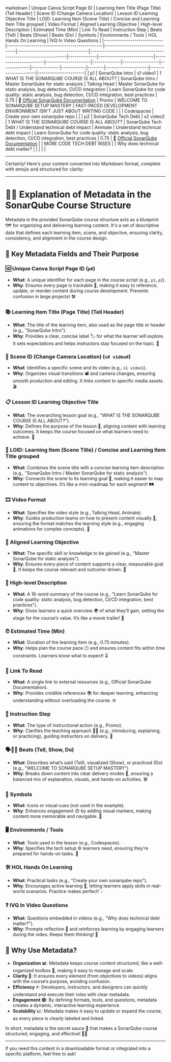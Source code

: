 markdown
| Unique Canva Script Page ID | Learning Item Title (Page Title) (Tell Header) | Scene ID (Change Camera Location) | Lesson ID Learning Objective Title | LOID: Learning Item (Scene Title) / Concise and Learning Item Title grouped | Video Format | Aligned Learning Objective | High-level Description | Estimated Time (Min) | Link To Read | Instruction Step | Beats (Tell) | Beats (Show) | Beats (Do) | Symbols | Environments / Tools | HOL Hands On Learning | IVQ In Video Questions |
|-----------------------------|-----------------------------------------------|----------------------------------|-----------------------------------|------------------------------------------------------------------|--------------|---------------------------|------------------------|----------------------|--------------|------------------|--------------|--------------|------------|--------|---------------------|----------------------|-----------------------|
| p1                          | SonarQube Intro                               | s1 video1                        | 1 WHAT IS THE SONARQUBE COURSE IS ALL ABOUT? | SonarQube Intro / Master SonarQube for static analysis | Talking Head | Master SonarQube for static analysis, bug detection, CI/CD integration | Learn SonarQube for code quality: static analysis, bug detection, CI/CD integration, best practices | 0.75                 | 🔗 [Official SonarQube Documentation](https://docs.sonarqube.org/) | Promo            | WELCOME TO SONARQUBE SETUP MASTERY | FAST-PACED DEVELOPMENT ENVIRONMENT ISN'T JUST ABOUT WRITING CODE |            |        | Codespaces          | Create your own sonarqube repo |                       |
| p2                          | SonarQube Tech Debt                           | s2 video2                        | 1 WHAT IS THE SONARQUBE COURSE IS ALL ABOUT? | SonarQube Tech Debt / Understand technical debt impact | Animate      | Understand technical debt impact | Learn SonarQube for code quality: static analysis, bug detection, CI/CD integration, best practices | 0.75                 | 🔗 [Official SonarQube Documentation](https://docs.sonarqube.org/) |                  | MORE CODE TECH DEBT RISES |              | Why does technical debt matter? |        |                     |                      |                       |

---


Certainly! Here's your content converted into Markdown format, complete with emojis and structured for clarity:

---

# 📝✨ Explanation of Metadata in the SonarQube Course Structure

Metadata in the provided SonarQube course structure acts as a blueprint 🗺️ for organizing and delivering learning content. It's a set of descriptive data that defines each learning item, scene, and objective, ensuring clarity, consistency, and alignment in the course design.

## 🔑 Key Metadata Fields and Their Purpose

### 🆔 Unique Canva Script Page ID (`p#`)

* **What**: A unique identifier for each page in the course script (e.g., `p1`, `p2`).
* **Why**: Ensures every page is trackable 📍, making it easy to reference, update, or reorder content during course development. Prevents confusion in large projects! 🛠️

### 📚 Learning Item Title (Page Title) (Tell Header)

* **What**: The title of the learning item, also used as the page title or header (e.g., "SonarQube Intro").
* **Why**: Provides a clear, concise label 🏷️ for what the learner will explore. It sets expectations and helps instructors stay focused on the topic. 🎯

### 🎥 Scene ID (Change Camera Location) (`s# video#`)

* **What**: Identifies a specific scene and its video (e.g., `s1 video1`).
* **Why**: Organizes visual transitions 📽️ and camera changes, ensuring smooth production and editing. It links content to specific media assets. 🎬

### 📋 Lesson ID Learning Objective Title

* **What**: The overarching lesson goal (e.g., "WHAT IS THE SONARQUBE COURSE IS ALL ABOUT?").
* **Why**: Defines the purpose of the lesson 🌟, aligning content with learning outcomes. It keeps the course focused on what learners need to achieve. 🥗

### 🔗 LOID: Learning Item (Scene Title) / Concise and Learning Item Title grouped

* **What**: Combines the scene title with a concise learning item description (e.g., "SonarQube Intro / Master SonarQube for static analysis").
* **Why**: Connects the scene to its learning goal 🔄, making it easier to map content to objectives. It’s like a mini-roadmap for each segment! 🛤️

### 🎞️ Video Format

* **What**: Specifies the video style (e.g., Talking Head, Animate).
* **Why**: Guides production teams on how to present content visually 🎨, ensuring the format matches the learning style (e.g., engaging animations for complex concepts). 🌈

### 🎯 Aligned Learning Objective

* **What**: The specific skill or knowledge to be gained (e.g., "Master SonarQube for static analysis").
* **Why**: Ensures every piece of content supports a clear, measurable goal 📏. It keeps the course relevant and outcome-driven. 💪

### 📖 High-level Description

* **What**: A 16-word summary of the course (e.g., "Learn SonarQube for code quality: static analysis, bug detection, CI/CD integration, best practices").
* **Why**: Gives learners a quick overview 🌍 of what they’ll gain, setting the stage for the course’s value. It’s like a movie trailer! 🍿

### ⏰ Estimated Time (Min)

* **What**: Duration of the learning item (e.g., 0.75 minutes).
* **Why**: Helps plan the course pace 🕒 and ensures content fits within time constraints. Learners know what to expect! ⏳

### 🔗 Link To Read

* **What**: A single link to external resources (e.g., Official SonarQube Documentation).
* **Why**: Provides credible references 📚 for deeper learning, enhancing understanding without overloading the course. 🌐

### 🚶 Instruction Step

* **What**: The type of instructional action (e.g., Promo).
* **Why**: Clarifies the teaching approach 🧑‍🏫 (e.g., introducing, explaining, or practicing), guiding instructors on delivery. 🎤

### 🗣️👀👐 Beats (Tell, Show, Do)

* **What**: Describes what’s said (Tell), visualized (Show), or practiced (Do) (e.g., "WELCOME TO SONARQUBE SETUP MASTERY").
* **Why**: Breaks down content into clear delivery modes 📢, ensuring a balanced mix of explanation, visuals, and hands-on activities. 🛠️

### 🎨 Symbols

* **What**: Icons or visual cues (not used in the example).
* **Why**: Enhances engagement 😍 by adding visual markers, making content more memorable and navigable. 🌟

### 🖥️ Environments / Tools

* **What**: Tools used in the lesson (e.g., Codespaces).
* **Why**: Specifies the tech setup ⚙️ learners need, ensuring they’re prepared for hands-on tasks. 🧰

### 🛠️ HOL Hands On Learning

* **What**: Practical tasks (e.g., "Create your own sonarqube repo").
* **Why**: Encourages active learning 🤝, letting learners apply skills in real-world scenarios. Practice makes perfect! 💡

### ❓ IVQ In Video Questions

* **What**: Questions embedded in videos (e.g., "Why does technical debt matter?").
* **Why**: Prompts reflection 🤔 and reinforces learning by engaging learners during the video. Keeps them thinking! 🧠

## 🤩 Why Use Metadata?

* **Organization 📊**: Metadata keeps course content structured, like a well-organized toolbox 🧰, making it easy to manage and scale.
* **Clarity 🎯**: It ensures every element (from objectives to videos) aligns with the course’s purpose, avoiding confusion.
* **Efficiency ⚡**: Developers, instructors, and designers can quickly understand and execute their roles with clear metadata.
* **Engagement 😄**: By defining formats, tools, and questions, metadata creates a dynamic, interactive learning experience.
* **Scalability 📈**: Metadata makes it easy to update or expand the course, as every piece is clearly labeled and linked.

In short, metadata is the secret sauce 🥫 that makes a SonarQube course structured, engaging, and effective! 🚀🎉

---

If you need this content in a downloadable format or integrated into a specific platform, feel free to ask!
